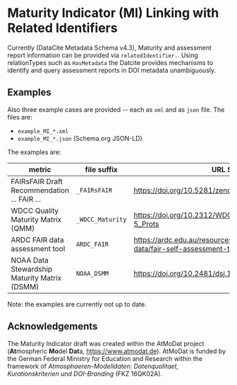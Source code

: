 # Maturity Indicator (MI) Linking with Related Identifiers

Currently (DataCite Metadata Schema v4.3), Maturity and assessment report information can be provided via `relatedIdentifier.`. Using relationTypes such as `HasMetadata` the Datcite provides mechanisms to identify and query assessment reports in DOI metadata unambiguously. 

## Examples

Also three example cases are provided -- each as `xml` and as `json` file. The files are:

* `example_MI_*.xml`
* `example_MI_*.json` (Schema.org JSON-LD)

The examples are:

| metric                                       | file suffix      | URL Scheme                                                         | Example Query |
|----------------------------------------------|------------------|---------------------------------------------------------------------------------------|---|
| FAIRsFAIR Draft Recommendation ... FAIR ...  | `_FAIRsFAIR`     | https://doi.org/10.5281/zenodo.3678716                                                | `query: related_identifiers.relatedMetadataScheme:"FAIRsFAIR"` |
| WDCC Quality Maturity Matrix (QMM)           | `_WDCC_Maturity` | https://doi.org/10.2312/WDCC/TR_QMM_Checkl_Levels_4-5_Prots                           | `query: related_identifiers.relatedMetadataScheme:"WDCC_Maturity"` |
| ARDC FAIR data assessment tool               | `ARDC_FAIR`      | https://ardc.edu.au/resources/working-with-data/fair-data/fair-self-assessment-tool/  | `query: related_identifiers.relatedMetadataScheme:"ARDC_FAIR"` |
| NOAA Data Stewardship Maturity Matrix (DSMM) | `NOAA_DSMM`      | https://doi.org/10.2481/dsj.14-049                                                    | `query: related_identifiers.relatedMetadataScheme:"NOAA_DSMM"` |




Note: the examples are currently not up to date.


## Acknowledgements

The Maturity Indicator draft was created within the AtMoDat project (**At**mospheric **Mo**del **Dat**a, https://www.atmodat.de). AtMoDat is funded by the German Federal Ministry for Education and Research within the framework of *Atmosphaeren-Modelldaten: Datenqualitaet, Kurationskriterien und DOI-Branding* (FKZ 16QK02A).
